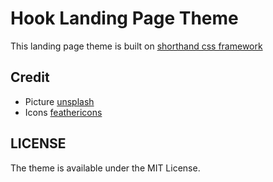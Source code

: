 # Hook Landing Page Theme

This landing page theme is built on [shorthand css framework](https://github.com/shorthandcss/shorthand)


## Credit

* Picture [unsplash](https://unsplash.com)
* Icons [feathericons](https://feathericons.com)

## LICENSE

The theme is available under the MIT License.